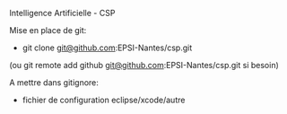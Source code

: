 Intelligence Artificielle - CSP

Mise en place de git:
- git clone git@github.com:EPSI-Nantes/csp.git

(ou git remote add github git@github.com:EPSI-Nantes/csp.git si besoin)

A mettre dans gitignore:
- fichier de configuration eclipse/xcode/autre
